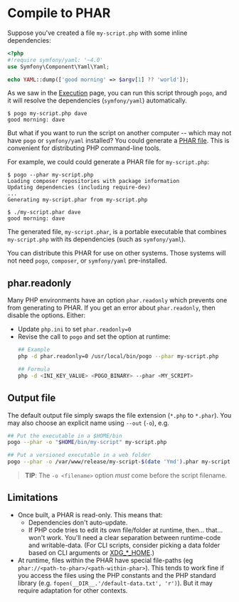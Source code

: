 # Compile to PHAR

Suppose you've created a file `my-script.php` with some inline dependencies:

```php
<?php
#!require symfony/yaml: '~4.0'
use Symfony\Component\Yaml\Yaml;

echo YAML::dump(['good morning' => $argv[1] ?? 'world']);
```

As we saw in the [Execution](exec.md) page, you can run this script through `pogo`, and it will resolve the dependencies (`symfony/yaml`) automatically.

```
$ pogo my-script.php dave
good morning: dave
```

But what if you want to run the script on another computer -- which may not have `pogo` or `symfony/yaml` installed? You could
generate a [PHAR file](https://www.php.net/manual/en/intro.phar.php). This is convenient for distributing PHP command-line tools.

For example, we could could generate a PHAR file for `my-script.php`:

```
$ pogo --phar my-script.php
Loading composer repositories with package information
Updating dependencies (including require-dev)
...
Generating my-script.phar from my-script.php

$ ./my-script.phar dave
good morning: dave
```

The generated file, `my-script.phar`, is a portable executable that combines `my-script.php` with its dependencies (such as `symfony/yaml`).

You can distribute this PHAR for use on other systems. Those systems will not need `pogo`, `composer`, or `symfony/yaml` pre-installed.

## phar.readonly

Many PHP environments have an option `phar.readonly` which prevents one from generating to PHAR.  If you get an error
about `phar.readonly`, then disable the options. Either:

* Update `php.ini` to set `phar.readonly=0`
* Revise the call to `pogo` and set the option at runtime:
  ```bash
  ## Example
  php -d phar.readonly=0 /usr/local/bin/pogo --phar my-script.php

  ## Formula
  php -d <INI_KEY_VALUE> <POGO_BINARY> --phar <MY_SCRIPT>
  ```

## Output file

The default output file simply swaps the file extension (`*.php` to `*.phar`). You may also choose an explicit name using `--out` (`-o`), e.g.

```bash
## Put the executable in a $HOME/bin
pogo --phar -o "$HOME/bin/my-script" my-script.php

## Put a versioned executable in a web folder
pogo --phar -o /var/www/release/my-script-$(date 'Ymd').phar my-script.php
```

> __TIP__: The `-o <filename>` option *must* come before the script filename.

## Limitations

* Once built, a PHAR is read-only. This means that:
    * Dependencies don't auto-update.
    * If PHP code tries to edit its own file/folder at runtime, then...  that...  won't work.  You'll need a clear
      separation between runtime-code and writable-data.  (For CLI scripts, consider picking a data folder based on CLI arguments or
      [XDG_*_HOME](https://specifications.freedesktop.org/basedir-spec/basedir-spec-latest.html).)
* At runtime, files within the PHAR have special file-paths (eg `phar://<path-to-phar>/<path-within-phar>`). This tends to work fine
  if you access the files using the PHP constants and the PHP standard library (e.g. `fopen(__DIR__.'/default-data.txt', 'r')`).
  But it may require adaptation for other contexts.
